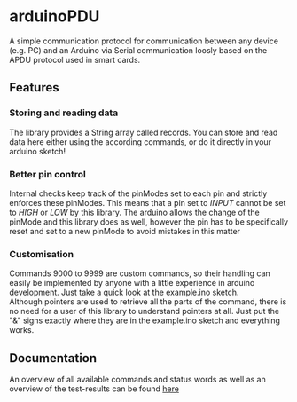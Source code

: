 # arduinoPDU
A simple communication protocol for communication between any device (e.g. PC) and an Arduino via Serial communication loosly based 
on the APDU protocol used in smart cards. 
## Features 
### Storing and reading data 
The library provides a String array called records. You can store and read data here either using the according 
commands, or do it directly in your arduino sketch! 
### Better pin control
Internal checks keep track of the pinModes set to each pin and strictly enforces these pinModes. 
This means that a pin set to _INPUT_ cannot be set to _HIGH_ or _LOW_ by this library. 
The arduino allows the change of the pinMode and this library does as well, however the pin has to be specifically reset 
and set to a new pinMode to avoid mistakes in this matter
### Customisation 
Commands 9000 to 9999 are custom commands, so their handling can easily be implemented by anyone with a little experience 
in arduino development. Just take a quick look at the example.ino sketch. <br />
Although pointers are used to retrieve all the parts of the command, there is no need for a user of this library to 
understand pointers at all. Just put the "&" signs exactly where they are in the example.ino sketch 
and everything works. 
## Documentation
An overview of all available commands and status words as well as an overview of the test-results can be found [here](https://lukasbeckercode.github.io/ArduinoPDU/)
